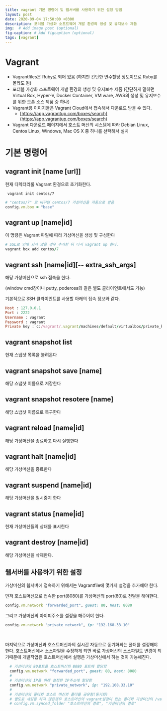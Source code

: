 ```yaml
---
title: vagrant 기본 명령어 및 웹서버를 사용하기 위한 설정 방법
layout: post
date: 2020-09-04 17:50:00 +0300
description: 포터블 가상화 소프트웨어 개발 환경의 생성 및 유지보수 제품
img:  # Add image post (optional)
fig-caption: # Add figcaption (optional)
tags: [vagrant]
---
```


# Vagrant

- Vagrantfiles은 Ruby로 되어 있음 (하지만 간단한 변수할당 정도이므로 Ruby를 몰라도 됨)
- 포터블 가상화 소프트웨어 개발 환경의 생성 및 유지보수 제품 (간단하게 말하면 Virtual Box, Hyper-V, Docker Container, VM ware, AWS의 생성 및 유지보수를 위한 오픈 소스 제품 중 하나)
- Vagrant용 이미지들은 Vagrant Cloud에서 접속해서 다운로드 받을 수 있다.
  - [https://app.vagrantup.com/boxes/search](https://app.vagrantup.com/boxes/search)
- Vagrant 다운로드 페이지에서 호스트 머신의 시스템에 따라 Debian Linux, Centos Linux, Windows, Mac OS X 중 하나를 선택해서 설치

# 기본 명령어

## vagrant init [name [url]]

현재 디렉터리룰 Vagrant 환경으로 초기화한다.

```
 vagrant init centos/7
```

```ruby
# "centos/7" 로 바꾸면 centos/7 가상머신을 자동으로 받음
config.vm.box = "base"

```

## vagrant up [name|id]

이 명령은 Vagrant 파일에 따라 가상머신을 생성 및 구성한다

```ruby
# SSL로 인해 되지 않을 경우 추가한 뒤 다시 vagrant up 한다.
vagrant box add centos/7
```

## vagrant ssh [name|id][-- extra_ssh_args]

해당 가상머신으로 ssh 접속을 한다. 

(window cmd창이나 putty, poderosa와 같은 별도 클라이언트에서도 가능)

기본적으로 SSH 클라이언트를 사용할 아래의 접속 정보와 같다.

```ruby
Host : 127.0.0.1
Port : 2222
Username : vagrant
Password : vagrant
Private key : c:/vagrant/.vagrant/machines/default/virtualbox/private_key
```

## vagrant snapshot list

현재 스냅샷 목록을 불려온다

## vagrant snapshot save [name]

해당 스냅샷 이름으로 저장한다

## vagrant snapshot resotere [name]

해당 스냅샷 이름으로 복구한다

## vagrant reload [name|id]

해당 가상머신을 종료하고 다시 실행한다

## vagrant halt [name|id]

해당 가상머신을 종료한다

## vagrant suspend [name|id]

해당 가상머신을 일시중지 한다

## vagrant status [name|id]

현재 가상머신들의 상태를 표시한다

## vagrant destroy [name|id]

해당 가상머신을 삭제한다.

## 웹서버를 사용하기 위한 설정

가상머신의 웹서버에 접속하기 위해서는 Vagrantfile에 몇가지 설정을 추가해야 한다.

먼저 호스트머신으로 접속한 port(8080)를 가상머신의 port(80)로 전달을 해야한다.

```ruby
config.vm.network "forwarded_port", guest: 80, host: 8080
```

그리고 가상머신의 아이피주소를 설정을 해주어야 한다.

```ruby
config.vm.network "private_network", ip: "192.168.33.10"
```

 

마지막으로 가상머신과 호스트머신과의 실시간 자동으로 동기화되는 폴더를 설정해야 한다. 호스트머신에서 소스파일을 수정하게 되면 바로 가상머신의 소스파일도 변경이 되기때문에 개발작업은 호스트머신에서 실행은 가상머신에서 하는 것이 가능해진다.

```ruby
  # 가상머신의 80포트를 호스트머신의 8080 포트에 할당함
  config.vm.network "forwarded_port", guest: 80, host: 8080
  #
  # 가상머신의 IP를 아래 설정한 IP주소에 할당함
  config.vm.network "private_network", ip: "192.168.33.10"
  #
  # 가상머신의 폴더와 호스트 머신의 폴더를 공유함(동기화)
  # 별도로 세팅을 하지 않은경우 호스트머신의 vagrant설정이 있는 폴더와 가상머신의 /vagrant 폴더가 동기화 됨
  # config.vm.synced_folder "호스트머신의 경로", "가상머신의 경로"
```
